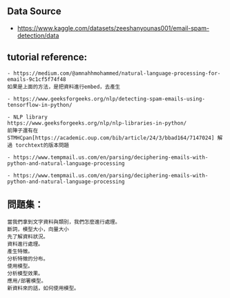 ## Data Source 
- https://www.kaggle.com/datasets/zeeshanyounas001/email-spam-detection/data

## tutorial reference: 
    - https://medium.com/@amnahhmohammed/natural-language-processing-for-emails-9c1cf5f74f48
    如果是上面的方法，是把資料進行embed，去產生

    - https://www.geeksforgeeks.org/nlp/detecting-spam-emails-using-tensorflow-in-python/

    - NLP library
    https://www.geeksforgeeks.org/nlp/nlp-libraries-in-python/
    前陣子還有在STMHCpan[https://academic.oup.com/bib/article/24/3/bbad164/7147024] 解過 torchtext的版本問題

    - https://www.tempmail.us.com/en/parsing/deciphering-emails-with-python-and-natural-language-processing

    - https://www.tempmail.us.com/en/parsing/deciphering-emails-with-python-and-natural-language-processing

## 問題集：    
    當我們拿到文字資料與類別，我們怎麼進行處理。
    斷詞，模型大小，向量大小
    先了解資料狀況。
    資料進行處理。
    產生特徵。
    分析特徵的分布。
    使用模型。
    分析模型效果。
    應用/部署模型。
    新資料來的話，如何使用模型。
